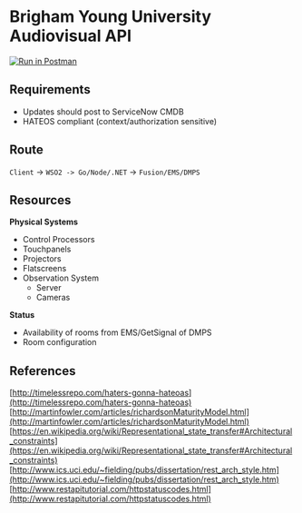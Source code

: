 # Brigham Young University Audiovisual API  

[![Run in Postman](https://run.pstmn.io/button.svg)](https://app.getpostman.com/run-collection/6a1964154481b8b2114c)

## Requirements
- Updates should post to ServiceNow CMDB
- HATEOS compliant (context/authorization sensitive)

## Route
`Client` -> `WSO2 -> Go/Node/.NET` -> `Fusion/EMS/DMPS`

## Resources
**Physical Systems**  
- Control Processors
- Touchpanels
- Projectors
- Flatscreens
- Observation System
  - Server
  - Cameras

**Status**  
- Availability of rooms from EMS/GetSignal of DMPS
- Room configuration

## References
[http://timelessrepo.com/haters-gonna-hateoas](http://timelessrepo.com/haters-gonna-hateoas)  
[http://martinfowler.com/articles/richardsonMaturityModel.html](http://martinfowler.com/articles/richardsonMaturityModel.html)  
[https://en.wikipedia.org/wiki/Representational_state_transfer#Architectural_constraints](https://en.wikipedia.org/wiki/Representational_state_transfer#Architectural_constraints)  
[http://www.ics.uci.edu/~fielding/pubs/dissertation/rest_arch_style.htm](http://www.ics.uci.edu/~fielding/pubs/dissertation/rest_arch_style.htm)
[http://www.restapitutorial.com/httpstatuscodes.html](http://www.restapitutorial.com/httpstatuscodes.html)
